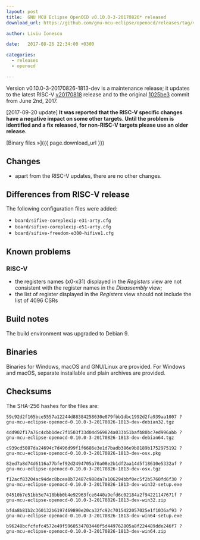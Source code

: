 ```yaml
---
layout: post
title:  GNU MCU Eclipse OpenOCD v0.10.0-3-20170826* released
download_url: https://github.com/gnu-mcu-eclipse/openocd/releases/tag/v0.10.0-3-20170826-1813-dev

author: Liviu Ionescu

date:   2017-08-26 22:34:00 +0300

categories:
  - releases
  - openocd

---
```


Version v0.10.0-3-20170826-1813-dev is a maintenance release; it updates to the latest RISC-V [v20170818](https://github.com/riscv/riscv-openocd/releases/tag/v20170818) release and to the original [1025be3](https://github.com/gnu-mcu-eclipse/openocd/commit/1025be363e2bf42f1613083223a2322cc3a9bd4c) commit from June 2nd, 2017.

[2017-09-20 update] **It was reported that the RISC-V specific changes have a negative impact on some other targets. Until the problem is identified and a fix released, for non-RISC-V targets please use an older release.**

[Binary files »]({{ page.download_url }})

## Changes

* apart from the RISC-V updates, there are no other changes.

## Differences from RISC-V release

The following configuration files were added:

* `board/sifive-coreplexip-e31-arty.cfg`
* `board/sifive-coreplexip-e51-arty.cfg`
* `board/sifive-freedom-e300-hifive1.cfg`

## Known problems

### RISC-V

* the registers names (x0-x31) displayed in the _Registers_ view are not consistent with the register names in the _Disassembly_ view;
* the list of register displayed in the _Registers_ view should not include the list of 4096 CSRs

## Build notes

The build environment was upgraded to Debian 9.

## Binaries

Binaries for Windows, macOS and GNU/Linux are provided. For Windows and macOS, separate installable and plain archives are provided.

## Checksums

The SHA-256 hashes for the files are:

```
59c92d2f165bce5557a12244d88384258630e079fbb1dbc1992d2fa939aa1007 ?
gnu-mcu-eclipse-openocd-0.10.0-3-20170826-1813-dev-debian32.tgz

4dd902f17a76c4cbb1dec7f1503f33d04d569824a033b51bafb80bc7ed996abb ?
gnu-mcu-eclipse-openocd-0.10.0-3-20170826-1813-dev-debian64.tgz

c939cd5087da24694c7d496d99f1f6686e3e1d7badb386e9b8189b1752975192 ?
gnu-mcu-eclipse-openocd-0.10.0-3-20170826-1813-dev-osx.pkg

82ed7a8d74d6116a77bfef92d2494705a70a08e2b1df2aa14d5f18610e5332af ?
gnu-mcu-eclipse-openocd-0.10.0-3-20170826-1813-dev-osx.tgz

f12acf83204ac94dec8bcea0b72487c988da7a106294bbf0ec5f2b5760fd6f30 ?
gnu-mcu-eclipse-openocd-0.10.0-3-20170826-1813-dev-win32-setup.exe

04510b7e51bb5e7418bbb0b4e92963fce6440a9efd6c02184a2f94221147671f ?
gnu-mcu-eclipse-openocd-0.10.0-3-20170826-1813-dev-win32.zip

bfda8b81b2c360132b6197469890e20ca32fc92c7015422057025e1f1036af93 ?
gnu-mcu-eclipse-openocd-0.10.0-3-20170826-1813-dev-win64-setup.exe

b96248bcfcfefc4572e49f5960534783440f5d449762805a8f224489dde246f7 ?
gnu-mcu-eclipse-openocd-0.10.0-3-20170826-1813-dev-win64.zip
```